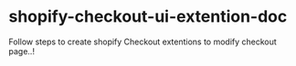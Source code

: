 # shopify-checkout-ui-extention-doc
Follow steps to create shopify Checkout extentions to modify checkout page..!

